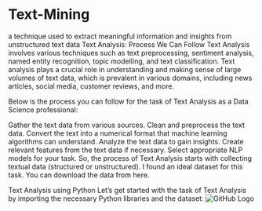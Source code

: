 # Text-Mining
a technique used to extract meaningful information and insights from unstructured text data
Text Analysis: Process We Can Follow
Text Analysis involves various techniques such as text preprocessing, sentiment analysis, named entity recognition, topic modelling, and text classification. Text analysis plays a crucial role in understanding and making sense of large volumes of text data, which is prevalent in various domains, including news articles, social media, customer reviews, and more.

Below is the process you can follow for the task of Text Analysis as a Data Science professional:

Gather the text data from various sources.
Clean and preprocess the text data.
Convert the text into a numerical format that machine learning algorithms can understand.
Analyze the text data to gain insights.
Create relevant features from the text data if necessary.
Select appropriate NLP models for your task.
So, the process of Text Analysis starts with collecting textual data (structured or unstructured). I found an ideal dataset for this task. You can download the data from here.

Text Analysis using Python
Let’s get started with the task of Text Analysis by importing the necessary Python libraries and the dataset:
![GitHub Logo]([https://github.com/username/repository/blob/master/images/logo.png](https://i0.wp.com/thecleverprogrammer.com/wp-content/uploads/2023/10/Text-Analysis-1.png?w=857&ssl=1)https://i0.wp.com/thecleverprogrammer.com/wp-content/uploads/2023/10/Text-Analysis-1.png?w=857&ssl=1)

